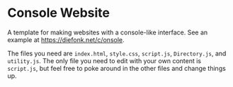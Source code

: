 # Console Website
A template for making websites with a console-like interface. See an example at https://diefonk.net/c/onsole.

The files you need are `index.html`, `style.css`, `script.js`, `Directory.js`, and `utility.js`. The only file you need to edit with your own content is `script.js`, but feel free to poke around in the other files and change things up.
